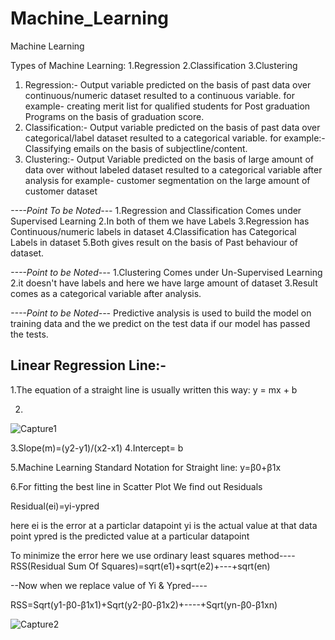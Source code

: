 # Machine_Learning
Machine Learning 

Types of Machine Learning:
1.Regression
2.Classification
3.Clustering

1. Regression:- Output variable predicted on the basis of past data over continuous/numeric dataset resulted to a continuous variable.
                for example- creating merit list for qualified students for Post graduation Programs on the basis of graduation score.
2. Classification:- Output variable predicted on the basis of past data over categorical/label dataset resulted to a categorical variable.
                    for example:-Classifying emails on the basis of subjectline/content.
3. Clustering:-  Output Variable predicted on the basis of large amount of data over without labeled dataset resulted to a categorical                      variable after analysis for example- customer segmentation on the large amount of customer dataset

*----Point To be Noted---*
1.Regression and Classification Comes under Supervised Learning
2.In both of them we have Labels
3.Regression has Continuous/numeric labels  in dataset
4.Classification has Categorical Labels in dataset
5.Both gives result on the basis of Past behaviour of dataset.

*----Point to be Noted---*
1.Clustering Comes under Un-Supervised Learning
2.it doesn't have labels and here we have large amount of dataset 
3.Result comes as a categorical variable after analysis.

*----Point to be Noted---*
Predictive analysis is used to build the model on training data and the we predict on the test data if our model has passed the tests.


Linear Regression Line:-
-------------------------

1.The equation of a straight line is usually written this way:
y = mx + b

2.
![Capture1](https://user-images.githubusercontent.com/16449922/60673158-c2ad5a80-9e94-11e9-9e1e-f991ef37c201.JPG)

3.Slope(m)=(y2-y1)/(x2-x1)
4.Intercept= b


5.Machine Learning Standard Notation for Straight line:
y=β0+β1x

6.For fitting the best line in Scatter Plot
We find out Residuals

Residual(ei)=yi-ypred

here ei is the error at a particlar datapoint
yi is the actual value at that data point
ypred is the predicted value at a particular datapoint

To minimize the error here we use ordinary least squares method----
RSS(Residual Sum Of Squares)=sqrt(e1)+sqrt(e2)+---+sqrt(en)

--Now when we replace value of  Yi & Ypred----

RSS=Sqrt(y1-β0-β1x1)+Sqrt(y2-β0-β1x2)+----+Sqrt(yn-β0-β1xn)

![Capture2](https://user-images.githubusercontent.com/16449922/60679612-dca36900-9ea5-11e9-94f9-3823f085f02e.JPG)



